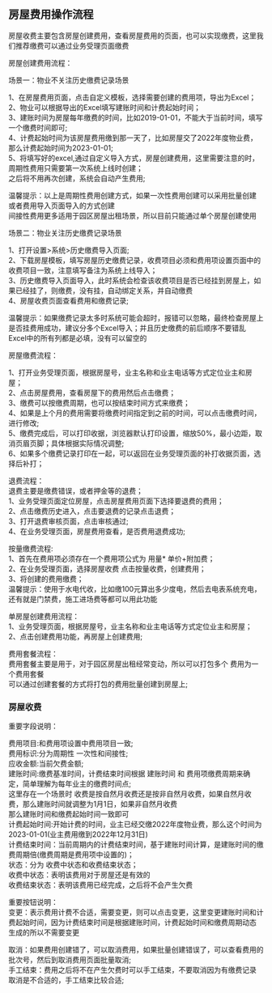 ## 房屋费用操作流程

房屋收费主要包含房屋创建费用，查看房屋费用的页面，也可以实现缴费，这里我们推荐缴费可以通过业务受理页面缴费</br>

房屋创建费用流程：</br>

场景一：物业不关注历史缴费记录场景</br>

1、在房屋费用页面，点击自定义模板，选择需要创建的费用项，导出为Excel；</br>
2、物业可以根据导出的Excel填写建账时间和计费起始时间；</br>
3、建账时间为房屋每年缴费的时间，比如2019-01-01，不能大于当前时间，填写一个缴费时间即可;</br>
4、计费起始时间为该房屋费用缴到那一天了，比如房屋交了2022年度物业费，那么计费起始时间为2023-01-01;</br>
5、将填写好的excel,通过自定义导入方式，房屋创建费用，这里需要注意的时，周期性费用只需要第一次系统上线时创建；</br>
之后将不用再次创建，系统会自动产生费用;</br>

温馨提示：以上是周期性费用创建方式，如果一次性费用创建可以采用批量创建 或者费用导入页面导入的方式创建</br>
间接性费用更多适用于园区房屋出租场景，所以目前只能通过单个房屋创建使用</br>

场景二：物业关注历史缴费记录场景</br>

1、打开设置>系统>历史缴费导入页面;</br>
2、下载房屋模板，填写房屋历史缴费记录，收费项目必须和费用项设置页面中的收费项目一致，注意填写备注为系统上线导入；</br>
3、历史缴费导入页面导入，此时系统会检查该收费项目是否已经挂到房屋上，如果已经挂了，则缴费，没有挂，自动绑定关系，并自动缴费</br>
4、房屋收费页面查看费用和缴费记录;</br>

温馨提示：如果缴费记录太多时系统可能会超时，报错可以忽略，最终检查房屋上是否挂费用成功，建议分多个Excel导入；并且历史缴费的前后顺序不要错乱</br>
Excel中的所有列都是必填，没有可以留空的

房屋缴费流程：</br>

1、打开业务受理页面，根据房屋号，业主名称和业主电话等方式定位业主和房屋；</br>
2、点击房屋费用，查看房屋下的费用然后点击缴费；</br>
3、缴费可以按缴费周期，也可以按结束时间方式来缴费；</br>
4、如果是上个月的费用需要将缴费时间指定到之前的时间，可以点击缴费时间，进行修改;</br>
5、缴费完成后，可以打印收据，浏览器默认打印设置，缩放50%，最小边距，取消页眉页脚；具体根据实际情况调整;</br>
6、如果多个缴费记录打印在一起，可以返回在业务受理页面的补打收据页面，选择后补打；</br>

退费流程：</br>
退费主要是缴费错误，或者押金等的退费；</br>
1、业务受理页面定位房屋，点击房屋费用页面下选择要退费的费用；</br>
2、点击缴费历史进入，点击要退费的记录点击退费；</br>
3、打开退费审核页面，点击审核通过;</br>
4、在业务受理页面，房屋费用查看，是否费用退费成功;</br>

按量缴费流程:</br>
1、首先在费用项必须存在一个费用项公式为 用量* 单价+附加费；</br>
2、在业务受理页面，选择房屋收费 点击按量收费，创建费用；</br>
3、将创建的费用缴费；</br>
温馨提示：使用于水电代收，比如缴100元算出多少度电，然后去电表系统充电，还有就是门禁费，施工进场费等都可以用此功能</br>

单房屋创建费用流程：</br>
1、业务受理页面，根据房屋号，业主名称和业主电话等方式定位业主和房屋；</br>
2、点击创建费用功能，再房屋上创建费用;</br>

费用套餐流程：</br>
费用套餐主要是用于，对于园区房屋出租经常变动，所以可以打包多个 费用为一个费用套餐</br>
可以通过创建套餐的方式将打包的费用批量创建到房屋上;</br>

### 房屋收费

重要字段说明：</br>

费用项目:和费用项设置中费用项目一致;</br>
费用标识:分为周期性 一次性和间接性;</br>
应收金额:当前欠费金额;</br>
建账时间:缴费基准时间，计费结束时间根据 建账时间 和 费用项缴费周期来确定，简单理解为每年业主的缴费时间点;</br>
这里存在一个场景时 收费是按自然月收费还是按非自然月收费，如果自然月收费，那么建账时间就调整为1月1日，如果非自然月收费</br>
那么建账时间和缴费起始时间一致即可</br>
计费起始时间:开始计费的时间，业主已经交缴2022年度物业费，那么这个时间为2023-01-01(业主费用缴到2022年12月31日)</br>
计费结束时间：当前周期内的计费结束时间，基于建账时间计算，是建账时间的缴费周期倍(缴费周期是费用项中设置的)；</br>
状态：分为 收费中状态和收费结束状态；</br>
收费中状态：表明该费用对于房屋还是有效的</br>
收费结束状态：表明该费用已经完成，之后将不会产生欠费</br>

重要按钮说明：</br>
变更：表示费用计费不合适，需要变更，则可以点击变更，这里变更建账时间和计费起始时间，因为计费结束时间是根据建账时间，计费起始时间和缴费周期动态</br>
生成的所以不需要变更</br>

取消：如果费用创建错了，可以取消费用，如果批量创建错误了，可以查看费用的批次号，然后到取消费用页面批量取消;</br>
手工结束：费用之后将不在产生欠费时可以手工结束，不要取消因为有缴费记录 取消是不合适的，手工结束比较合适;</br>

